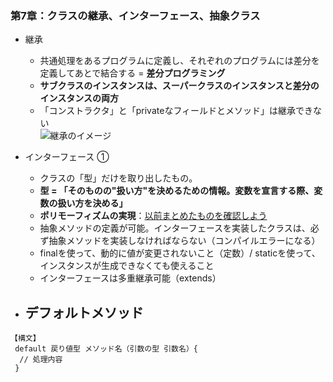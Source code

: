 ### 第7章：クラスの継承、インターフェース、抽象クラス  
- 継承
  - 共通処理をあるプログラムに定義し、それぞれのプログラムには差分を定義してあとで結合する = **差分プログラミング**  
  - **サブクラスのインスタンスは、スーパークラスのインスタンスと差分のインスタンスの両方**
  - 「コンストラクタ」と「privateなフィールドとメソッド」は継承できない  
 <img src="https://github.com/kuro-channel/TIL/blob/master/Java/%E7%B6%99%E6%89%BF%E3%81%AE%E3%82%A4%E3%83%A1%E3%83%BC%E3%82%B8.jpg"
alt="継承のイメージ" title="継承のイメージ">  
- インターフェース ➀
  - クラスの「型」だけを取り出したもの。
  - **型 = 「そのものの"扱い方"を決めるための情報。変数を宣言する際、変数の扱い方を決める」**
  - **ポリモーフィズムの実現**：<a href="https://github.com/kuro-channel/TIL/blob/master/Java/%E3%82%A4%E3%83%B3%E3%82%BF%E3%83%BC%E3%83%95%E3%82%A7%E3%83%BC%E3%82%B9%E3%81%AB%E3%81%A4%E3%81%84%E3%81%A6.md">以前まとめたものを確認しよう</a>
  - 抽象メソッドの定義が可能。インターフェースを実装したクラスは、必ず抽象メソッドを実装しなければならない（コンパイルエラーになる）
  - finalを使って、動的に値が変更されないこと（定数）/ staticを使って、インスタンスが生成できなくても使えること
  - インターフェースは多重継承可能（extends）
  
- デフォルトメソッド
  - 
```
【構文】
 default 戻り値型 メソッド名（引数の型 引数名）{
  // 処理内容
 }
```

